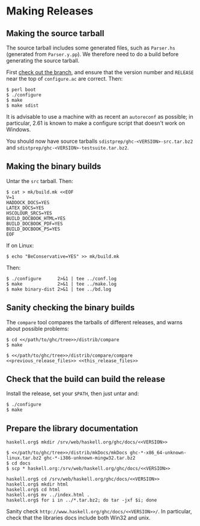 # Making Releases

## Making the source tarball


The source tarball includes some generated files, such as `Parser.hs` (generated from `Parser.y.pp`). We therefore need to do a build before generating the source tarball.


First [check out the branch](building/getting-the-sources#getting-a-branch), and ensure that the version number and `RELEASE` near the top of `configure.ac` are correct. Then:

```wiki
$ perl boot
$ ./configure
$ make
$ make sdist
```


It is advisable to use a machine with as recent an `autoreconf` as possible; in particular, 2.61 is known to make a configure script that doesn't work on Windows.


You should now have source tarballs `sdistprep/ghc-<VERSION>-src.tar.bz2` and `sdistprep/ghc-<VERSION>-testsuite.tar.bz2`.

## Making the binary builds


Untar the `src` tarball. Then:

```wiki
$ cat > mk/build.mk <<EOF
V=1
HADDOCK_DOCS=YES
LATEX_DOCS=YES
HSCOLOUR_SRCS=YES
BUILD_DOCBOOK_HTML=YES
BUILD_DOCBOOK_PDF=YES
BUILD_DOCBOOK_PS=YES
EOF
```


If on Linux:

```wiki
$ echo "BeConservative=YES" >> mk/build.mk
```


Then:

```wiki
$ ./configure      2>&1 | tee ../conf.log
$ make             2>&1 | tee ../make.log
$ make binary-dist 2>&1 | tee ../bd.log
```

## Sanity checking the binary builds


The `compare` tool compares the tarballs of different releases, and warns about possible problems:

```wiki
$ cd <</path/to/ghc/tree>>/distrib/compare
$ make
```

```wiki
$ <</path/to/ghc/tree>>/distrib/compare/compare <<previous_release_files>> <<this_release_files>>
```

## Check that the build can build the release


Install the release, set your `$PATH`, then just untar and:

```wiki
$ ./configure
$ make
```

## Prepare the library documentation

```wiki
haskell.org$ mkdir /srv/web/haskell.org/ghc/docs/<<VERSION>>
```

```wiki
$ <</path/to/ghc/tree>>/distrib/mkDocs/mkDocs ghc-*-x86_64-unknown-linux.tar.bz2 ghc-*-i386-unknown-mingw32.tar.bz2
$ cd docs
$ scp * haskell.org:/srv/web/haskell.org/ghc/docs/<<VERSION>>
```

```wiki
haskell.org$ cd /srv/web/haskell.org/ghc/docs/<<VERSION>>
haskell.org$ mkdir html
haskell.org$ cd html
haskell.org$ mv ../index.html .
haskell.org$ for i in ../*.tar.bz2; do tar -jxf $i; done
```


Sanity check `http://www.haskell.org/ghc/docs/<<VERSION>>/`. In particular, check that the libraries docs include both Win32 and unix.
